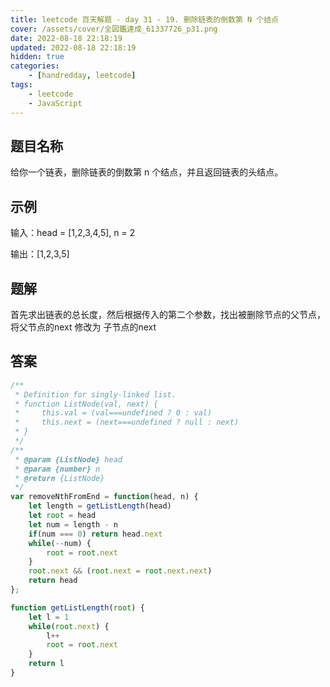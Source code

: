 ```yaml
---
title: leetcode 百天解题 - day 31 - 19. 删除链表的倒数第 N 个结点
cover: /assets/cover/全図鑑達成_61337726_p31.png
date: 2022-08-18 22:18:19
updated: 2022-08-18 22:18:19
hidden: true
categories:
    - [handredday, leetcode]
tags:
    - leetcode
    - JavaScript
---
```


## 题目名称

给你一个链表，删除链表的倒数第 n 个结点，并且返回链表的头结点。

## 示例

输入：head = [1,2,3,4,5], n = 2

输出：[1,2,3,5]

## 题解

首先求出链表的总长度，然后根据传入的第二个参数，找出被删除节点的父节点，将父节点的next 修改为 子节点的next

## 答案

~~~js
/**
 * Definition for singly-linked list.
 * function ListNode(val, next) {
 *     this.val = (val===undefined ? 0 : val)
 *     this.next = (next===undefined ? null : next)
 * }
 */
/**
 * @param {ListNode} head
 * @param {number} n
 * @return {ListNode}
 */
var removeNthFromEnd = function(head, n) {
    let length = getListLength(head)
    let root = head
    let num = length - n
    if(num === 0) return head.next
    while(--num) {
        root = root.next
    }
    root.next && (root.next = root.next.next)
    return head
};

function getListLength(root) {
    let l = 1
    while(root.next) {
        l++
        root = root.next
    }
    return l
}
~~~

